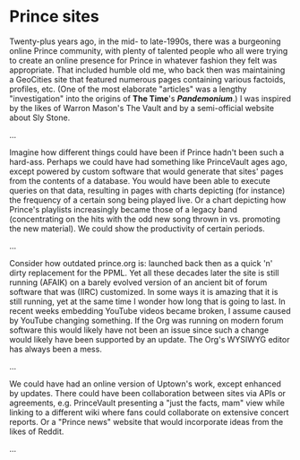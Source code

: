 
# Prince sites

Twenty-plus years ago, in the mid- to late-1990s, there was a burgeoning online Prince community, with plenty of talented people who all were trying to create an online presence for Prince in whatever fashion they felt was appropriate. That included humble old me, who back then was maintaining a GeoCities site that featured numerous pages containing various factoids, profiles, etc. (One of the most elaborate "articles" was a lengthy "investigation" into the origins of **The Time**'s ***Pandemonium***.) I was inspired by the likes of Warron Mason's The Vault and by a semi-official website about Sly Stone.

...

Imagine how different things could have been if Prince hadn't been such a hard-ass. Perhaps we could have had something like PrinceVault ages ago, except powered by custom software that would generate that sites' pages from the contents of a database. You would have been able to execute queries on that data, resulting in pages with charts depicting (for instance) the frequency of a certain song being played live. Or a chart depicting how Prince's playlists increasingly became those of a legacy band (concentrating on the hits with the odd new song thrown in vs. promoting the new material). We could show the productivity of certain periods.

...

Consider how outdated prince.org is: launched back then as a quick 'n' dirty replacement for the PPML. Yet all these decades later the site is still running (AFAIK) on a barely evolved version of an ancient bit of forum software that was (IIRC) customized. In some ways it is amazing that it is still running, yet at the same time I wonder how long that is going to last. In recent weeks embedding YouTube videos became broken, I assume caused by YouTube changing something. If the Org was running on modern forum software this would likely have not been an issue since such a change would likely have been supported by an update. The Org's WYSIWYG editor has always been a mess.

...

We could have had an online version of Uptown's work, except enhanced by updates. There could have been collaboration between sites via APIs or agreements, e.g. PrinceVault presenting a "just the facts, mam" view while linking to a different wiki where fans could collaborate on extensive concert reports. Or a "Prince news" website that would incorporate ideas from the likes of Reddit.

...

